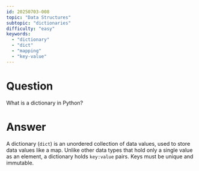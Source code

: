 ```yaml
---
id: 20250703-008
topic: "Data Structures"
subtopic: "dictionaries"
difficulty: "easy"
keywords:
  - "dictionary"
  - "dict"
  - "mapping"
  - "key-value"
---
```


# Question

What is a dictionary in Python?

# Answer

A dictionary (`dict`) is an unordered collection of data values, used to store data values like a map. Unlike other data types that hold only a single value as an element, a dictionary holds `key:value` pairs. Keys must be unique and immutable.
